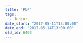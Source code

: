 ```yaml
---
title: 'PUF'
tags:
  - Junior
date_start: "2017-05-11T13:00:00"
date_end: "2017-05-14T13:00:00"
old_id: 6463
---
```

